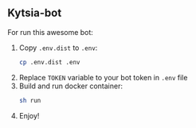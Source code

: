 ## Kytsia-bot

For run this awesome bot:
1) Copy `.env.dist` to `.env`:
    ```bash
    cp .env.dist .env
    ```
2) Replace `TOKEN` variable to your bot token in `.env` file
3) Build and run docker container:
    ```bash
   sh run
    ```
4) Enjoy!
